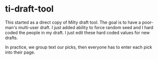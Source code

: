 # ti-draft-tool

This started as a direct copy of Milty draft tool.  The goal is to have a poor-man's multi-user draft.  I just added ability to force random seed and I hard coded the people in my draft.  I just edit these hard coded values for new drafts.  

In practice, we group text our picks, then everyone has to enter each pick into their page.

